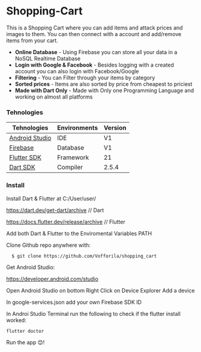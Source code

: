 
# Shopping-Cart

This is a Shopping Cart where you can add items and attack prices and images to them. You can then connect with a account and add/remove items from your cart.

- **Online Database** - Using Firebase you can store all your data in a NoSQL Realtime Database
- **Login with Google & Facebook** - Besides logging with a created account you can also login with Facebook/Google
- **Filtering** - You can Filter through your items by category
- **Sorted prices** - Items are also sorted by price from cheapest to priciest
- **Made with Dart Only** - Made with Only one Programming Language and working on almost all platforms

### Tehnologies

| Tehnologies | Environments | Version | 
|-----|--------------|---------|
| [Android Studio](https://firebase.google.com/)  | IDE | V1 |
| [Firebase](https://firebase.google.com/)  | Database | V1 |
| [Flutter SDK](https://docs.flutter.dev/release/archive?tab=windows) | Framework | 21 |
| [Dart SDK](https://dart.dev/get-dart/archive) | Compiler | 2.5.4 |

### Install

Install Dart & Flutter at C:/User/user/

https://dart.dev/get-dart/archive // Dart

https://docs.flutter.dev/release/archive // Flutter

Add both Dart & Flutter to the Enviromental Variables PATH

Clone Github repo anywhere with:

```
  $ git clone https://github.com/Vofforila/shopping_cart
```

Get Android Studio:

https://developer.android.com/studio

Open Android Studio on bottom Right Click on Device Explorer Add a device

In google-services.json add your own Firebase SDK ID

In Androi Studio Terminal run the following to check if the flutter install worked:

```
flutter doctor
```

Run the app 😊!
